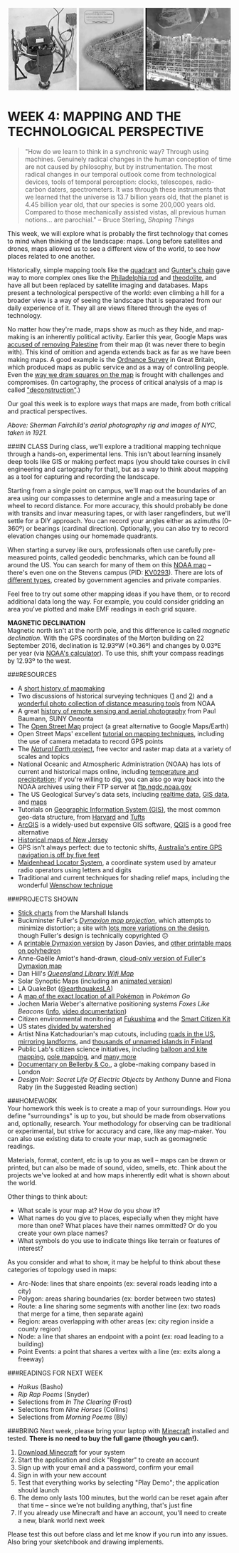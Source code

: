 ![Sherman Fairchild's aerial photographs of NYC in 1921](https://raw.githubusercontent.com/jeffThompson/TechnologyAndTheLandscape/master/Images/Week04/AirplanePhotograph_ShermanFairchild_1921.jpg)

WEEK 4: MAPPING AND THE TECHNOLOGICAL PERSPECTIVE
====

> "How do we learn to think in a synchronic way? Through using machines. Genuinely radical changes in the human conception of time are not caused by philosophy, but by instrumentation. The most radical changes in our temporal outlook come from technological devices, tools of temporal perception: clocks, telescopes, radio-carbon daters, spectrometers. It was through these instruments that we learned that the universe is 13.7 billion years old, that the planet is 4.45 billion year old, that our species is some 200,000 years old. Compared to those mechanically assisted vistas, all previous human notions... are parochial."
– Bruce Sterling, *Shaping Things*

This week, we will explore what is probably the first technology that comes to mind when thinking of the landscape: maps. Long before satellites and drones, maps allowed us to see a different view of the world, to see how places related to one another.

Historically, simple mapping tools like the [quadrant](https://github.com/jeffThompson/TechnologyAndTheLandscape/tree/master/Resources/LasercutQuadrant) and [Gunter's chain](https://en.wikipedia.org/wiki/Gunter%27s_chain) gave way to more complex ones like the [Philadelphia rod](https://en.wikipedia.org/wiki/Philadelphia_rod) and [theodolite](https://en.wikipedia.org/wiki/Theodolite), and have all but been replaced by satellite imaging and databases. Maps present a technological perspective of the world: even climbing a hill for a broader view is a way of seeing the landscape that is separated from our daily experience of it. They all are views filtered through the eyes of technology. 

No matter how they're made, maps show as much as they hide, and map-making is an inherently political activity. Earlier this year, Google Maps was [accused of removing Palestine](https://www.washingtonpost.com/news/the-intersect/wp/2016/08/09/google-maps-did-not-delete-palestine-but-it-does-impact-how-you-see-it) from their map (it was never there to begin with). This kind of omition and agenda extends back as far as we have been making maps. A good example is the [Ordnance Survey](https://en.wikipedia.org/wiki/Ordnance_Survey) in Great Britain, which produced maps as public service and as a way of controlling people. Even the [way we draw squares on the map](https://en.wikipedia.org/wiki/Gall%E2%80%93Peters_projection) is frought with challenges and compromises. (In cartography, the process of critical analysis of a map is called ["deconstruction"](http://quod.lib.umich.edu/p/passages/4761530.0003.008/--deconstructing-the-map?rgn=main;view=fulltext).)

Our goal this week is to explore ways that maps are made, from both critical and practical perspectives.

*Above: Sherman Fairchild's aerial photography rig and images of NYC, taken in 1921.*

###IN CLASS
During class, we'll explore a traditional mapping technique through a hands-on, experimental lens. This isn't about learning insanely deep tools like GIS or making perfect maps (you should take courses in civil engineering and cartography for that), but as a way to think about mapping as a tool for capturing and recording the landscape.

Starting from a single point on campus, we'll map out the boundaries of an area using our compasses to determine angle and a measuring tape or wheel to record distance. For more accuracy, this should probably be done with transits and invar measuring tapes, or with laser rangefinders, but we'll settle for a DIY approach. You can record your angles either as azimuths (0–360º) or bearings (cardinal direction). Optionally, you can also try to record elevation changes using our homemade quadrants.

When starting a survey like ours, professionals often use carefully pre-measured points, called geodedic benchmarks, which can be found all around the US. You can search for many of them on this [NOAA map](http://www.ngs.noaa.gov/NGSDataExplorer) – there's even one on the Stevens campus (PID: [KV0293](http://www.ngs.noaa.gov/cgi-bin/ds_mark.prl?PidBox=KV4284)). There are lots of [different types](https://www.geocaching.com/mark/#kinds), created by government agencies and private companies.

Feel free to try out some other mapping ideas if you have them, or to record additional data long the way. For example, you could consider gridding an area you've plotted and make EMF readings in each grid square.

**MAGNETIC DECLINATION**  
Magnetic north isn't at the north pole, and this difference is called *magnetic declination*. With the GPS coordinates of the Morton building on 22 September 2016, declination is 12.93ºW (±0.36º) and changes by 0.03ºE per year (via [NOAA's calculator](http://www.ngdc.noaa.gov/geomag-web/#declination)). To use this, shift your compass readings by 12.93º to the west.

###RESOURCES  
* A [short history of mapmaking](https://www.math.rutgers.edu/~cherlin/History/Papers2000/sullivan.html)  
* Two discussions of historical surveying techniques ([1](https://www.e-education.psu.edu/geog160/node/1926) and [2](http://www.rgs.org/nr/rdonlyres/17dd051f-30b8-45a2-b18f-d7a35130451e/0/chapter10traditionalsurveying.pdf)) and a [wonderful photo collection of distance measuring tools](http://celebrating200years.noaa.gov/distance_tools/theb1139.html) from NOAA  
* A great [history of remote sensing and aerial photography](http://www.oneonta.edu/faculty/baumanpr/geosat2/RS%20History%20I/RS-History-Part-1.htm) from Paul Baumann, SUNY Oneonta  
* The [Open Street Map](https://www.openstreetmap.org) project (a great alternative to Google Maps/Earth)  
* Open Street Maps' excellent [tutorial on mapping techniques](http://wiki.openstreetmap.org/wiki/Mapping_techniques), including the use of camera metadata to record GPS points  
* The [*Natural Earth* project](http://www.naturalearthdata.com/features), free vector and raster map data at a variety of scales and topics  
* National Oceanic and Atmospheric Administration (NOAA) has lots of current and historical maps online, including [temperature and precipitation](http://www.ncdc.noaa.gov/temp-and-precip/global-maps); if you're willing to dig, you can also go way back into the NOAA archives using their FTP server at [ftp.ngdc.noaa.gov](ftp.ngdc.noaa.gov)  
* The US Geological Survey's data sets, including [realtime data](https://www.usgs.gov/products/data-and-tools/real-time-data), [GIS data](https://www.usgs.gov/products/data-and-tools/gis-data), and [maps](https://www.usgs.gov/products/maps/overview)  
* Tutorials on [Geographic Information System (GIS)](https://en.wikipedia.org/wiki/Geographic_information_system), the most common geo-data structure, from [Harvard](http://hcl.harvard.edu/libraries/maps/gis/tutorials.html) and [Tufts](https://wikis.uit.tufts.edu/confluence/display/GISatTufts/Tufts+GIS+Tip+Sheets+ArcGIS10)  
* [ArcGIS](https://www.arcgis.com/features/index.html) is a widely-used but expensive GIS software, [QGIS](http://docs.qgis.org/2.14/en/docs/gentle_gis_introduction) is a good free alternative  
* [Historical maps of New Jersey](http://maps.bpl.org/explore/location/new-jersey-7)  
* GPS isn't always perfect: due to tectonic shifts, [Australia's entire GPS navigation is off by five feet](http://www.atlasobscura.com/articles/australias-entire-gps-navigation-is-off-by-5-feet)  
* [Maidenhead Locator System](https://en.wikipedia.org/wiki/Maidenhead_Locator_System), a coordinate system used by amateur radio operators using letters and digits  
* Traditional and current techniques for shading relief maps, including the wonderful [Wenschow technique](http://www.reliefshading.com/techniques/wenschow)  

###PROJECTS SHOWN  
* [Stick charts](https://en.wikipedia.org/wiki/Marshall_Islands_stick_chart) from the Marshall Islands  
* Buckminster Fuller's [*Dymaxion map projection*](https://en.wikipedia.org/wiki/Dymaxion_map), which attempts to minimize distortion; a site with [lots more variations on the design](http://www.progonos.com/furuti/MapProj/Normal/ProjPoly/projPoly3.html), though Fuller's design is technically copyrighted 😕  
* A [printable Dymaxion version](https://www.jasondavies.com/maps/airocean) by Jason Davies, and [other printable maps on polyhedron](http://www.progonos.com/furuti/MapProj/Normal/ProjPoly/Foldout/foldout.html)  
* Anne-Gaëlle Amiot's hand-drawn, [cloud-only version of Fuller's Dymaxion map](http://annegaelleamiot.com/D-Y-M-A-X-I-O-N)  
* Dan Hill's [*Queensland Library Wifi Map*](http://www.cityofsound.com/blog/2008/11/wi-fi-structure.html)  
* Solar Synoptic Maps (including an [animated version](https://vimeo.com/134541936))  
* LA QuakeBot ([@earthquakesLA](https://twitter.com/earthquakesla))  
* A [map of the exact location of all Pokémon](http://www.atlasobscura.com/articles/found-the-exact-location-of-all-the-pokemon-in-pokemon-go) in *Pokémon Go*  
* Jochen Maria Weber's alternative positioning systems *Foxes Like Beacons* ([info](http://stupidmessy.net), [video documentation](https://vimeo.com/142999558))  
* Citizen environmental monitoring at [Fukushima](http://voices.nationalgeographic.com/2016/02/13/how-citizen-science-changed-the-way-fukushima-radiation-is-reported) and the [Smart Citizen Kit](https://smartcitizen.me/#sck)  
* US states [divided by watershed](http://io9.gizmodo.com/this-is-what-the-united-states-might-have-looked-like-1470019663)  
* Artist Nina Katchadourian's map cutouts, including [roads in the US](http://www.ninakatchadourian.com/maps/mapdissection.php), [mirroring landforms](http://www.ninakatchadourian.com/maps/pathologies.php), and [thousands of unnamed islands in Finland](http://www.ninakatchadourian.com/maps/finlandislands.php)  
* Public Lab's citizen science initiatives, including [balloon and kite mapping](https://publiclab.org/wiki/balloon-mapping), [pole mapping](https://publiclab.org/wiki/pole-mapping), and [many more](https://publiclab.org/tools)  
* [Documentary on Bellerby & Co.](https://vimeo.com/63511505), a globe-making company based in London  
* *Design Noir: Secret Life Of Electric Objects* by Anthony Dunne and Fiona Raby (in the Suggested Reading section)  

###HOMEWORK  
Your homework this week is to create a map of your surroundings. How you define "surroundings" is up to you, but should be made from observations and, optionally, research. Your methodology for observing can be traditional or experimental, but strive for accuracy and care, like any map-maker. You can also use existing data to create your map, such as geomagnetic readings.

Materials, format, content, etc is up to you as well – maps can be drawn or printed, but can also be made of sound, video, smells, etc. Think about the projects we've looked at and how maps inherently edit what is shown about the world.

Other things to think about:

* What scale is your map at? How do you show it?  
* What names do you give to places, especially when they might have more than one? What places have their names ommitted? Or do you create your own place names?  
* What symbols do you use to indicate things like terrain or features of interest?

As you consider and what to show, it may be helpful to think about these categories of topology used in maps:

* Arc-Node: lines that share enpoints (ex: several roads leading into a city)  
* Polygon: areas sharing boundaries (ex: border between two states)  
* Route: a line sharing some segments with another line (ex: two roads that merge for a time, then separate again)  
* Region: areas overlapping with other areas (ex: city region inside a county region)  
* Node: a line that shares an endpoint with a point (ex: road leading to a building)  
* Point Events: a point that shares a vertex with a line (ex: exits along a freeway)  

###READINGS FOR NEXT WEEK  
* *Haikus* (Basho)  
* *Rip Rap Poems* (Snyder)  
* Selections from *In The Clearing* (Frost)  
* Selections from *Nine Horses* (Collins)  
* Selections from *Morning Poems* (Bly)  

###BRING 
Next week, please bring your laptop with [Minecraft](https://minecraft.net/en/download) installed and tested. **There is no need to buy the full game (though you can!).**

1. [Download Minecraft](https://minecraft.net/en/download) for your system  
2. Start the application and click "Register" to create an account  
3. Sign up with your email and a password, confirm your email  
4. Sign in with your new account  
5. Test that everything works by selecting "Play Demo"; the application should launch  
6. The demo only lasts 100 minutes, but the world can be reset again after that time – since we're not building anything, that's just fine  
7. If you already use Minecraft and have an account, you'll need to create a new, blank world next week  

Please test this out before class and let me know if you run into any issues. Also bring your sketchbook and drawing implements.

